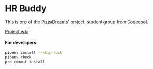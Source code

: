 # HR Buddy  
This is one of the [PizzaDreams' project](https://github.com/maciejjankowski/learn-to-code/wiki/Pet-projects), 
student group from [Codecool](https://codecool.com/en/).  
  
[Project wiki](https://github.com/maciejjankowski/learn-to-code/wiki/HR-buddy).

#### For developers
```bash
pipenv install --skip-lock
pipenv check
pre-commit install
```
